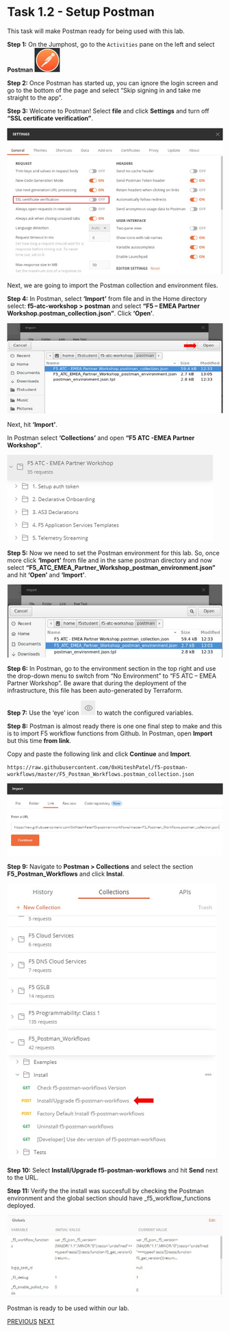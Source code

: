 # Task 1.2 - Setup Postman

This task will make Postman ready for being used with this lab.

**Step 1:** On the Jumphost, go to the ``Activities`` pane on the left and select **Postman**
![](../png/module1/task1_2_p1.png)


**Step 2:** Once Postman has started up, you can ignore the login screen and go to the bottom of the page and select “Skip signing in and take me straight to the app”.

**Step 3:** Welcome to Postman! Select **file** and click **Settings** and turn off **“SSL certificate verification”**.

![](../png/module1/task1_2_p2.png)

Next, we are going to import the Postman collection and environment files.

**Step 4:** In Postman, select **‘Import’** from file and in the Home directory select: **f5-atc-workshop > postman** and select **“F5 – EMEA Partner Workshop.postman_collection.json”**. Click **‘Open’**.

![](../png/module1/task1_2_p3.png)

Next, hit **‘Import’**.

In Postman select **‘Collections’** and open **“F5 ATC -EMEA Partner Workshop”**.
 
![](../png/module1/task1_2_p4.png)
 
**Step 5:** Now we need to set the Postman environment for this lab. So, once more click **‘Import’** from file and in the same postman directory and now select **“F5_ATC_EMEA_Partner_Workshop_postman_environment.json”** and hit **‘Open’** and **‘Import’**.

![](../png/module1/task1_2_p5.png)

**Step 6:** In Postman, go to the environment section in the top right and use the drop-down menu to switch from “No Environment” to “F5 ATC – EMEA Partner Workshop”. Be aware that during the deployment of the infrastructure, this file has been auto-generated by Terraform.

**Step 7:** Use the ‘eye’ icon ![](../png/module1/task1_2_p6.png)  to watch the configured variables.


**Step 8:** Postman is almost ready there is one one final step to make and this is to import F5 workflow functions from Github. In Postman, open **Import** but this time **from link**. 

Copy and paste the following link and click **Continue** and **Import**.

```
https://raw.githubusercontent.com/0xHiteshPatel/f5-postman-workflows/master/F5_Postman_Workflows.postman_collection.json
```

![](../png/module1/task1_2_p7.png)


**Step 9:** Navigate to **Postman > Collections** and select the section **F5_Postman_Workflows** and click **Instal**.

![](../png/module1/task1_2_p8.png)

**Step 10:** Select **Install/Upgrade f5-postman-workflows** and hit **Send** next to the URL.

**Step 11:** Verify the the install was succesfull by checking the Postman environment and the global section should have _f5_workflow_functions deployed.

![](../png/module1/task1_2_p9.png)

Postman is ready to be used within our lab.

[PREVIOUS](task1_1.md) [NEXT](task1_3.md)
